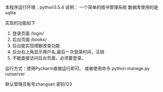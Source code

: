 本程序运行环境：python3.5.4
说明：
一个简单的图书管理系统
数据库使用的是sqlite


实现的功能如下

1. 登录页面 /login/
2. 后台页面 /books/
3. 后台能实现增删改查功能
4. 后台右上角显示用户名,最后一次登录时间，注销
5. 不能直接访问后台页面，必须要登录。


运行方式：使用Pycharm直接运行即可。
或者使用命令
python manage.py runserver

默认管理员账号zhangsan
密码123
